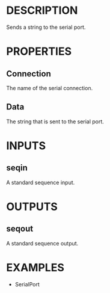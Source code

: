 # DESCRIPTION

Sends a string to the serial port.

# PROPERTIES

## Connection

The name of the serial connection.

## Data

The string that is sent to the serial port.

# INPUTS

## seqin

A standard sequence input.

# OUTPUTS

## seqout

A standard sequence output.

# EXAMPLES

-   SerialPort
